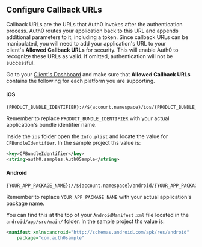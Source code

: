 ## Configure Callback URLs

Callback URLs are the URLs that Auth0 invokes after the authentication process. Auth0 routes your application back to this URL and appends additional parameters to it, including a token. Since callback URLs can be manipulated, you will need to add your application's URL to your client's **Allowed Callback URLs** for security. This will enable Auth0 to recognize these URLs as valid. If omitted, authentication will not be successful.

Go to your [Client's Dashboard](${manage_url}/#/applications/${account.clientId}/settings) and make sure that **Allowed Callback URLs** contains the following for each platform you are supporting.

#### iOS

```text
{PRODUCT_BUNDLE_IDENTIFIER}://${account.namespace}/ios/{PRODUCT_BUNDLE_IDENTIFIER}/callback
```

Remember to replace `PRODUCT_BUNDLE_IDENTIFIER` with your actual application's bundle identifier name.


Inside the `ios` folder open the `Info.plist` and locate the value for `CFBundleIdentifier`. In the sample project ths value is:

```xml
<key>CFBundleIdentifier</key>
<string>auth0.samples.Auth0Sample</string>
```


#### Android

```text
{YOUR_APP_PACKAGE_NAME}://${account.namespace}/android/{YOUR_APP_PACKAGE_NAME}/callback
```

Remember to replace `YOUR_APP_PACKAGE_NAME` with your actual application's package name.

You can find this at the top of your `AndroidManifest.xml` file located in the `android/app/src/main/` folder. In the sample project ths value is:
```xml
<manifest xmlns:android="http://schemas.android.com/apk/res/android"
    package="com.auth0sample"
```